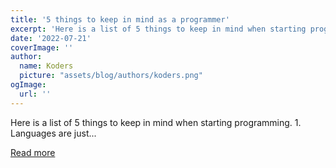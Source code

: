 ```yaml
---
title: '5 things to keep in mind as a programmer'
excerpt: 'Here is a list of 5 things to keep in mind when starting programming.           1. Languages are just...'
date: '2022-07-21'
coverImage: ''
author:
  name: Koders
  picture: "assets/blog/authors/koders.png"
ogImage:
  url: ''
---
```


Here is a list of 5 things to keep in mind when starting programming.           1. Languages are just...

[Read more](https://dev.to/devsimc/5-things-to-keep-in-mind-as-a-programmer-1c24)
